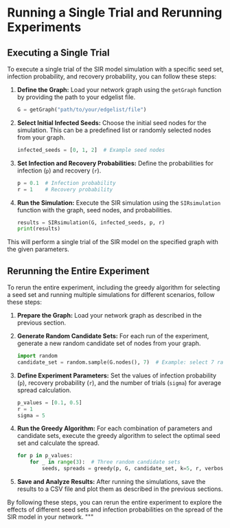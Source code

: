 # Running a Single Trial and Rerunning Experiments

## Executing a Single Trial

To execute a single trial of the SIR model simulation with a specific seed set, infection probability, and recovery probability, you can follow these steps:

1. **Define the Graph:** Load your network graph using the `getGraph` function by providing the path to your edgelist file.

    ```python
    G = getGraph("path/to/your/edgelist/file")
    ```

2. **Select Initial Infected Seeds:** Choose the initial seed nodes for the simulation. This can be a predefined list or randomly selected nodes from your graph.

    ```python
    infected_seeds = [0, 1, 2]  # Example seed nodes
    ```

3. **Set Infection and Recovery Probabilities:** Define the probabilities for infection (`p`) and recovery (`r`).

    ```python
    p = 0.1  # Infection probability
    r = 1    # Recovery probability
    ```

4. **Run the Simulation:** Execute the SIR simulation using the `SIRsimulation` function with the graph, seed nodes, and probabilities.

    ```python
    results = SIRsimulation(G, infected_seeds, p, r)
    print(results)
    ```

This will perform a single trial of the SIR model on the specified graph with the given parameters.

## Rerunning the Entire Experiment

To rerun the entire experiment, including the greedy algorithm for selecting a seed set and running multiple simulations for different scenarios, follow these steps:

1. **Prepare the Graph:** Load your network graph as described in the previous section.

2. **Generate Random Candidate Sets:** For each run of the experiment, generate a new random candidate set of nodes from your graph.

    ```python
    import random
    candidate_set = random.sample(G.nodes(), 7)  # Example: select 7 random nodes
    ```

3. **Define Experiment Parameters:** Set the values of infection probability (`p`), recovery probability (`r`), and the number of trials (`sigma`) for average spread calculation.

    ```python
    p_values = [0.1, 0.5]
    r = 1
    sigma = 5
    ```

4. **Run the Greedy Algorithm:** For each combination of parameters and candidate sets, execute the greedy algorithm to select the optimal seed set and calculate the spread.

    ```python
    for p in p_values:
        for _ in range(3):  # Three random candidate sets
            seeds, spreads = greedy(p, G, candidate_set, k=5, r, verbose=True, sigma)
    ```

5. **Save and Analyze Results:** After running the simulations, save the results to a CSV file and plot them as described in the previous sections.

By following these steps, you can rerun the entire experiment to explore the effects of different seed sets and infection probabilities on the spread of the SIR model in your network.
"""
